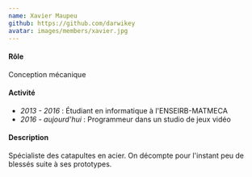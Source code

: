 ```yaml
---
name: Xavier Maupeu 
github: https://github.com/darwikey
avatar: images/members/xavier.jpg
---
```


#### Rôle

Conception mécanique

#### Activité

- *2013 - 2016* : Étudiant en informatique à l'ENSEIRB-MATMECA
- *2016 - aujourd'hui* : Programmeur dans un studio de jeux vidéo

#### Description

Spécialiste des catapultes en acier. On décompte pour l'instant peu de blessés suite à ses prototypes.
